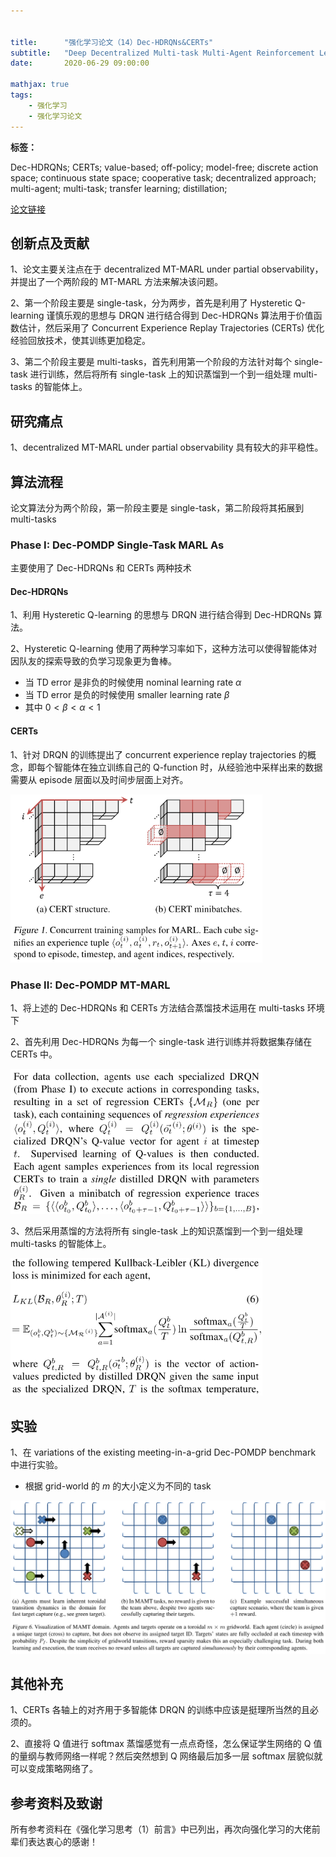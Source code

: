 ```yaml
---


title:      "强化学习论文（14）Dec-HDRQNs&CERTs"
subtitle:   "Deep Decentralized Multi-task Multi-Agent Reinforcement Learning under Partial Observability"
date:       2020-06-29 09:00:00

mathjax: true
tags:
    - 强化学习
    - 强化学习论文
---
```




**标签：**

Dec-HDRQNs; CERTs; value-based; off-policy; model-free; discrete action space; continuous state space; cooperative task; decentralized approach; multi-agent; multi-task; transfer learning; distillation;



[论文链接](https://arxiv.org/abs/1703.06182)



## 创新点及贡献

1、论文主要关注点在于 decentralized MT-MARL under partial observability，并提出了一个两阶段的 MT-MARL 方法来解决该问题。



2、第一个阶段主要是 single-task，分为两步，首先是利用了 Hysteretic Q-learning 谨慎乐观的思想与 DRQN 进行结合得到 Dec-HDRQNs 算法用于价值函数估计，然后采用了 Concurrent Experience Replay Trajectories (CERTs) 优化经验回放技术，使其训练更加稳定。



3、第二个阶段主要是 multi-tasks，首先利用第一个阶段的方法针对每个 single-task 进行训练，然后将所有 single-task 上的知识蒸馏到一个到一组处理  multi-tasks 的智能体上。



## 研究痛点

1、decentralized MT-MARL under partial observability 具有较大的非平稳性。



## 算法流程

论文算法分为两个阶段，第一阶段主要是 single-task，第二阶段将其拓展到 multi-tasks



### Phase I: Dec-POMDP Single-Task MARL As

主要使用了 Dec-HDRQNs 和 CERTs 两种技术

#### Dec-HDRQNs

1、利用 Hysteretic Q-learning 的思想与 DRQN 进行结合得到 Dec-HDRQNs 算法。



2、Hysteretic Q-learning 使用了两种学习率如下，这种方法可以使得智能体对因队友的探索导致的负学习现象更为鲁棒。

- 当 TD error 是非负的时候使用 nominal learning rate $\alpha$ 
- 当 TD error 是负的时候使用 smaller learning rate $\beta$ 
- 其中 $0 < \beta < \alpha < 1$



#### CERTs

1、针对 DRQN 的训练提出了 concurrent experience replay trajectories 的概念，即每个智能体在独立训练自己的 Q-function 时，从经验池中采样出来的数据需要从 episode 层面以及时间步层面上对齐。

<img width="80%" src="/images/in-post/2020-06-29-强化学习论文（14）Dec-HDRQNs&CERTs.assets/image-20200629114443632.png"/>



### Phase II: Dec-POMDP MT-MARL

1、将上述的 Dec-HDRQNs 和 CERTs 方法结合蒸馏技术运用在 multi-tasks 环境下



2、首先利用 Dec-HDRQNs 为每一个 single-task 进行训练并将数据集存储在 CERTs 中。

<img width="80%" src="/images/in-post/2020-06-29-强化学习论文（14）Dec-HDRQNs&CERTs.assets/image-20200629114959751.png"/>



3、然后采用蒸馏的方法将所有 single-task 上的知识蒸馏到一个到一组处理  multi-tasks 的智能体上。

<img width="80%" src="/images/in-post/2020-06-29-强化学习论文（14）Dec-HDRQNs&CERTs.assets/image-20200629115023087.png"/>



## 实验

1、在 variations of the existing meeting-in-a-grid Dec-POMDP benchmark 中进行实验。

- 根据 grid-world 的 $m$ 的大小定义为不同的 task

<img width="100%" src="/images/in-post/2020-06-29-强化学习论文（14）Dec-HDRQNs&CERTs.assets/image-20200629115419034.png"/>



## 其他补充

1、CERTs 各轴上的对齐用于多智能体 DRQN 的训练中应该是挺理所当然的且必须的。

2、直接将 Q 值进行 softmax 蒸馏感觉有一点点奇怪，怎么保证学生网络的 Q 值的量纲与教师网络一样呢？然后突然想到 Q 网络最后加多一层 softmax 层貌似就可以变成策略网络了。



## 参考资料及致谢

所有参考资料在《强化学习思考（1）前言》中已列出，再次向强化学习的大佬前辈们表达衷心的感谢！

